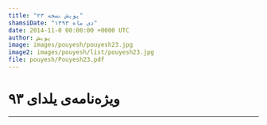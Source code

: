 ```yaml
---
title: "پویش نسخه ۲۳"
shamsiDate: "دی ماه ۱۳۹۳"
date: 2014-11-0 00:00:00 +0000 UTC
author: پویش
image: images/pouyesh/pouyesh23.jpg
image2: images/pouyesh/list/pouyesh23.jpg
file: pouyesh/Pouyesh23.pdf
---
```


ویژه‌نامه‌ی یلدای ۹۳
=======
----
